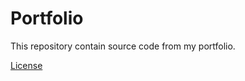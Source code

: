 # Portfolio

This repository contain source code from my portfolio.

[License](https://choosealicense.com/no-permission/)